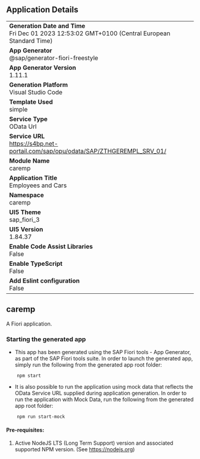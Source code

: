 ## Application Details
|               |
| ------------- |
|**Generation Date and Time**<br>Fri Dec 01 2023 12:53:02 GMT+0100 (Central European Standard Time)|
|**App Generator**<br>@sap/generator-fiori-freestyle|
|**App Generator Version**<br>1.11.1|
|**Generation Platform**<br>Visual Studio Code|
|**Template Used**<br>simple|
|**Service Type**<br>OData Url|
|**Service URL**<br>https://s4bp.net-portail.com/sap/opu/odata/SAP/ZTHGEREMPL_SRV_01/
|**Module Name**<br>caremp|
|**Application Title**<br>Employees and Cars|
|**Namespace**<br>caremp|
|**UI5 Theme**<br>sap_fiori_3|
|**UI5 Version**<br>1.84.37|
|**Enable Code Assist Libraries**<br>False|
|**Enable TypeScript**<br>False|
|**Add Eslint configuration**<br>False|

## caremp

A Fiori application.

### Starting the generated app

-   This app has been generated using the SAP Fiori tools - App Generator, as part of the SAP Fiori tools suite.  In order to launch the generated app, simply run the following from the generated app root folder:

```
    npm start
```

- It is also possible to run the application using mock data that reflects the OData Service URL supplied during application generation.  In order to run the application with Mock Data, run the following from the generated app root folder:

```
    npm run start-mock
```

#### Pre-requisites:

1. Active NodeJS LTS (Long Term Support) version and associated supported NPM version.  (See https://nodejs.org)


